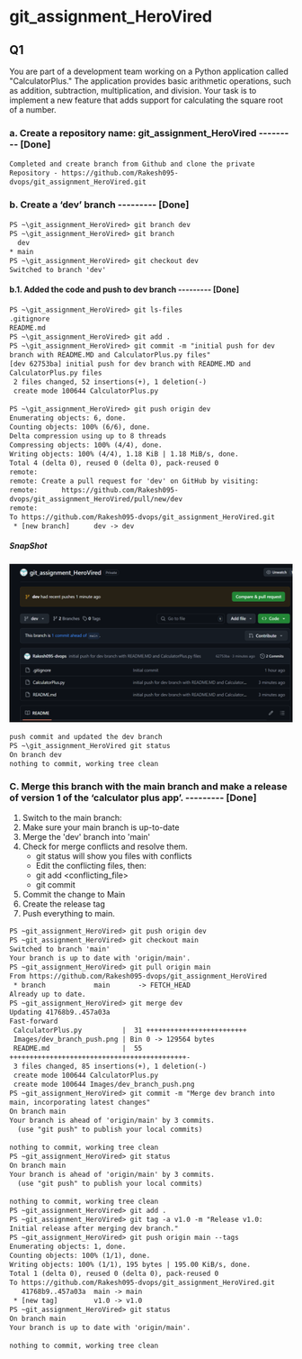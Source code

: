 # git_assignment_HeroVired

## Q1
 You are part of a development team working on a Python application called "CalculatorPlus." The application provides basic arithmetic operations, such as addition, subtraction, multiplication, and division. Your task is to implement a new feature that adds support for calculating the square root of a number.

### a. Create a repository name: git_assignment_HeroVired --------- [Done] 
```
Completed and create branch from Github and clone the private Repository - https://github.com/Rakesh095-dvops/git_assignment_HeroVired.git
```
### b. Create a ‘dev’ branch --------- [Done]
```
PS ~\git_assignment_HeroVired> git branch dev 
PS ~\git_assignment_HeroVired> git branch 
  dev
* main
PS ~\git_assignment_HeroVired> git checkout dev    
Switched to branch 'dev'
```
#### b.1. Added the code and push to dev branch --------- [Done]
```
PS ~\git_assignment_HeroVired> git ls-files
.gitignore
README.md
PS ~\git_assignment_HeroVired> git add .
PS ~\git_assignment_HeroVired> git commit -m "initial push for dev branch with README.MD and CalculatorPlus.py files"
[dev 62753ba] initial push for dev branch with README.MD and CalculatorPlus.py files
 2 files changed, 52 insertions(+), 1 deletion(-)
 create mode 100644 CalculatorPlus.py

PS ~\git_assignment_HeroVired> git push origin dev   
Enumerating objects: 6, done.
Counting objects: 100% (6/6), done.
Delta compression using up to 8 threads
Compressing objects: 100% (4/4), done.
Writing objects: 100% (4/4), 1.18 KiB | 1.18 MiB/s, done.
Total 4 (delta 0), reused 0 (delta 0), pack-reused 0
remote: 
remote: Create a pull request for 'dev' on GitHub by visiting:
remote:      https://github.com/Rakesh095-dvops/git_assignment_HeroVired/pull/new/dev
remote:
To https://github.com/Rakesh095-dvops/git_assignment_HeroVired.git
 * [new branch]      dev -> dev

```
##### SnapShot 
![alt text](Images/dev_branch_push.png)

```
push commit and updated the dev branch 
PS ~\git_assignment_HeroVired git status
On branch dev
nothing to commit, working tree clean

```
### C. Merge this branch with the main branch and make a release of version 1 of the ‘calculator plus app’. --------- [Done]
1. Switch to the main branch:
2. Make sure your main branch is up-to-date
3. Merge the 'dev' branch into 'main'
4. Check for merge conflicts and resolve them.
    - git status will show you files with conflicts
    - Edit the conflicting files, then:
    - git add <conflicting_file>
    - git commit
5. Commit the change to Main
6. Create the release tag
7. Push everything to main.
```
PS ~git_assignment_HeroVired> git push origin dev
PS ~git_assignment_HeroVired> git checkout main
Switched to branch 'main'
Your branch is up to date with 'origin/main'.
PS ~git_assignment_HeroVired> git pull origin main
From https://github.com/Rakesh095-dvops/git_assignment_HeroVired
 * branch            main       -> FETCH_HEAD
Already up to date.
PS ~git_assignment_HeroVired> git merge dev
Updating 41768b9..457a03a
Fast-forward
 CalculatorPlus.py          |  31 +++++++++++++++++++++++++
 Images/dev_branch_push.png | Bin 0 -> 129564 bytes
 README.md                  |  55 ++++++++++++++++++++++++++++++++++++++++++++-
 3 files changed, 85 insertions(+), 1 deletion(-)
 create mode 100644 CalculatorPlus.py
 create mode 100644 Images/dev_branch_push.png
PS ~git_assignment_HeroVired> git commit -m "Merge dev branch into main, incorporating latest changes"
On branch main
Your branch is ahead of 'origin/main' by 3 commits.
  (use "git push" to publish your local commits)

nothing to commit, working tree clean
PS ~git_assignment_HeroVired> git status
On branch main
Your branch is ahead of 'origin/main' by 3 commits.
  (use "git push" to publish your local commits)

nothing to commit, working tree clean
PS ~git_assignment_HeroVired> git add .
PS ~git_assignment_HeroVired> git tag -a v1.0 -m "Release v1.0: Initial release after merging dev branch."
PS ~git_assignment_HeroVired> git push origin main --tags
Enumerating objects: 1, done.
Counting objects: 100% (1/1), done.
Writing objects: 100% (1/1), 195 bytes | 195.00 KiB/s, done.
Total 1 (delta 0), reused 0 (delta 0), pack-reused 0
To https://github.com/Rakesh095-dvops/git_assignment_HeroVired.git
   41768b9..457a03a  main -> main
 * [new tag]         v1.0 -> v1.0
PS ~git_assignment_HeroVired> git status
On branch main
Your branch is up to date with 'origin/main'.

nothing to commit, working tree clean

```
